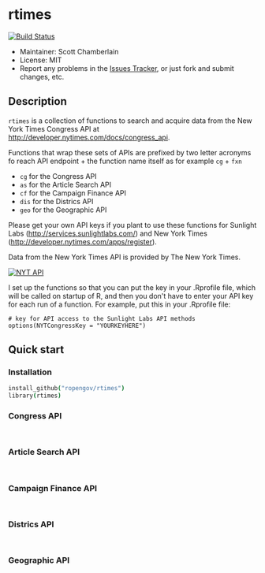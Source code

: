 rtimes
======

[![Build Status](https://api.travis-ci.org/rOpenGov/rtimes.png)](https://travis-ci.org/rOpenGov/rtimes)

+ Maintainer: Scott Chamberlain
+ License: MIT
+ Report any problems in the [Issues Tracker](https://github.com/ropengov/rtimes/issues), or just fork and submit changes, etc.

## Description

`rtimes` is a collection of functions to search and acquire data from the New York Times Congress API at http://developer.nytimes.com/docs/congress_api.

Functions that wrap these sets of APIs are prefixed by two letter acronyms fo reach API endpoint + the function name itself as for example `cg` + `fxn`

* `cg` for the Congress API
* `as` for the Article Search API
* `cf` for the Campaign Finance API
* `dis` for the Districs API
* `geo` for the Geographic API

Please get your own API keys if you plant to use these functions for Sunlight Labs (http://services.sunlightlabs.com/) and New York Times (http://developer.nytimes.com/apps/register).

Data from the New York Times API is provided by The New York Times.

<a border="0" href="http://developer.nytimes.com" ><img src="http://graphics8.nytimes.com/packages/images/developer/logos/poweredby_nytimes_200b.png" alt="NYT API" /></a>

I set up the functions so that you can put the key in your .Rprofile file, which will be called on startup of R, and then you don't have to enter your API key for each run of a function. For example, put this in your .Rprofile file:

```
# key for API access to the Sunlight Labs API methods
options(NYTCongressKey = "YOURKEYHERE")
```

## Quick start

### Installation

```coffee
install_github("ropengov/rtimes")
library(rtimes)
```

### Congress API

```coffee

```

```coffee

```

### Article Search API

```coffee

```

```coffee

```

### Campaign Finance API

```coffee

```

```coffee

```

### Districs API

```coffee

```

```coffee

```

### Geographic API

```coffee

```

```coffee

```